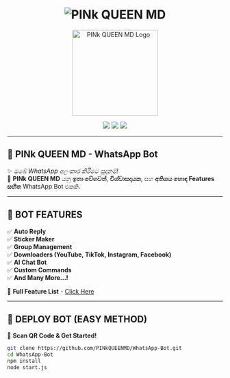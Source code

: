 <h1 align="center">
  <img src="https://img.shields.io/badge/PINk%20QUEEN%20MD-%F0%9F%A5%80-pink?style=for-the-badge&logo=whatsapp" alt="PINk QUEEN MD">
</h1>

<p align="center">
  <img src="https://raw.githubusercontent.com/PINkQUEENMD/WhatsApp-Bot/main/assets/logo.png" alt="PINk QUEEN MD Logo" width="200">
</p>

<p align="center">
  <img src="https://img.shields.io/badge/WhatsApp%20Bot-Online-green?style=for-the-badge">
  <img src="https://img.shields.io/github/stars/PINkQUEENMD/WhatsApp-Bot?style=for-the-badge&color=yellow">
  <img src="https://img.shields.io/github/forks/PINkQUEENMD/WhatsApp-Bot?style=for-the-badge&color=blue">
</p>

---

## 🌸 **PINk QUEEN MD - WhatsApp Bot**
✨ _ඔබේ WhatsApp අලංකාර කිරීමට සූදානම්!_  
🚀 **PINk QUEEN MD** යනු **ඉතා වේගවත්**, **විශ්වාසදායක**, සහ **අතිශය හොඳ Features සහිත** WhatsApp Bot එකකි.

---

## 🎯 **BOT FEATURES**
✅ **Auto Reply**  
✅ **Sticker Maker**  
✅ **Group Management**  
✅ **Downloaders (YouTube, TikTok, Instagram, Facebook)**  
✅ **AI Chat Bot**  
✅ **Custom Commands**  
✅ **And Many More...!**  

📌 **Full Feature List** - [Click Here](https://github.com/PINkQUEENMD/WhatsApp-Bot/wiki)  

---

## 🚀 **DEPLOY BOT (EASY METHOD)**  
📱 **Scan QR Code & Get Started!**  
```sh
git clone https://github.com/PINkQUEENMD/WhatsApp-Bot.git
cd WhatsApp-Bot
npm install
node start.js

